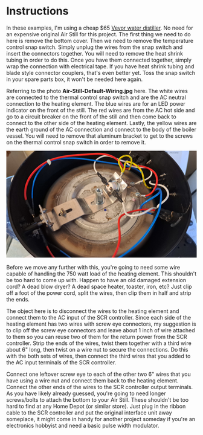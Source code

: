 # Instructions

In these examples, I'm using a cheap $65 [Vevor water distiller](https://www.amazon.com/dp/B0CN2SBJLT). No need for an expensive original Air Still for this project. The first thing we need to do here is remove the bottom cover. Then we need to remove the temperature control snap switch. Simply unplug the wires from the snap switch and insert the connectors together. You will need to remove the heat shrink tubing in order to do this. Once you have them connected together, simply wrap the connection with electrical tape. If you have heat shrink tubing and blade style connector couplers, that's even better yet. Toss the snap switch in your spare parts box, it won't be needed here again.

Referring to the photo **Air-Still-Default-Wiring.jpg** here. The white wires are connected to the thermal control snap switch and are the AC neutral connection to the heating element. The blue wires are for an LED power indicator on the front of the still. The red wires are from the AC hot side and go to a circuit breaker on the front of the still and then come back to connect to the other side of the heating element. Lastly, the yellow wires are the earth ground of the AC connection and connect to the body of the boiler vessel. You will need to remove that aluminum bracket to get to the screws on the thermal control snap switch in order to remove it.

<img width="1024" src="./Air-Still-Default-Wiring.jpg"><br>

Before we move any further with this, you're going to need some wire capable of handling the 750 watt load of the heating element. This shouldn't be too hard to come up with. Happen to have an old damaged extension cord? A dead blow dryer? A dead space heater, toaster, iron, etc? Just clip off a foot of the power cord, split the wires, then clip them in half and strip the ends.

The object here is to disconnect the wires to the heating element and connect them to the AC input of the SCR controller. Since each side of the heating element has two wires with screw eye connectors, my suggestion is to clip off the screw eye connectors and leave about 1 inch of wire attached to them so you can reuse two of them for the return power from the SCR controller. Strip the ends of the wires, twist them together with a third wire about 6" long, then twist on a wire nut to secure the connections. Do this with the both sets of wires, then connect the third wires that you added to the AC input terminals of the SCR controller.

Connect one leftover screw eye to each of the other two 6" wires that you have using a wire nut and connect them back to the heating element. Connect the other ends of the wires to the SCR controller output terminals. As you have likely already guessed, you're going to need longer screws/bolts to attach the bottom to your Air Still. These shouldn't be too hard to find at any Home Depot (or similar store). Just plug in the ribbon cable to the SCR controller and put the original interface unit away someplace, it might come in handy for another project someday if you're an electronics hobbyist and need a basic pulse width modulator.
